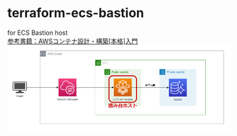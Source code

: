 # terraform-ecs-bastion
for ECS Bastion host  
[参考書籍：AWSコンテナ設計・構築[本格]入門](https://www.amazon.co.jp/AWS%E3%82%B3%E3%83%B3%E3%83%86%E3%83%8A%E8%A8%AD%E8%A8%88%E3%83%BB%E6%A7%8B%E7%AF%89-%E6%9C%AC%E6%A0%BC-%E5%85%A5%E9%96%80-%E6%A0%AA%E5%BC%8F%E4%BC%9A%E7%A4%BE%E9%87%8E%E6%9D%91%E7%B7%8F%E5%90%88%E7%A0%94%E7%A9%B6%E6%89%80/dp/4815607656?__mk_ja_JP=%E3%82%AB%E3%82%BF%E3%82%AB%E3%83%8A&crid=3M50R3784FE0U&keywords=AWS+%E3%82%B3%E3%83%B3%E3%83%86%E3%83%8A&qid=1644399270&sprefix=aws+%E3%82%B3%E3%83%B3%E3%83%86%E3%83%8A%2Caps%2C163&sr=8-1&linkCode=ll1&tag=dogharasu0f-22&linkId=a1e6db1e8f7aff9c33451c9942e4fb74&language=ja_JP&ref_=as_li_ss_tl)
![](./images/ecs-bastion.dio.png)
